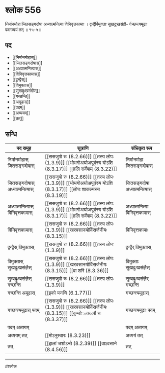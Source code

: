 # श्लोक 556

निर्मानमोहा जितसङ्गदोषा
अध्यात्मनित्या विनिवृत्तकामाः ।
द्वन्द्वैर्विमुक्ताः सुखदुःखसंज्ञै-
र्गच्छन्त्यमूढाः पदमव्ययं तत् ॥ १५-५॥


## पद 

- [[निर्मानमोहास्]]
- [[जितसङ्गदोषास्]]
- [[अध्यात्मनित्यास्]]
- [[विनिवृत्तकामास्]]
- [[द्वन्द्वैस्]]
- [[विमुक्तास्]]
- [[सुखदुःखसंज्ञैस्]]
- [[गच्छन्ति]]
- [[अमूढास्]]
- [[पदम्]]
- [[अव्ययम्]]
- [[तत्]]

## सन्धि

| पद समूह | सूत्राणि | संधिकृत रूप |
| ----- | ----- | ----- |
| निर्मानमोहास् जितसङ्गदोषास् |  [[ससजुषो रुः (8.2.66)]] [[तस्य लोपः (1.3.9)]] [[भोभगोअघोअपूर्वस्य योऽशि (8.3.17)]] [[हलि सर्वेषाम् (8.3.22)]] | निर्मानमोहा जितसङ्गदोषास् |
| जितसङ्गदोषास् अध्यात्मनित्यास् |  [[ससजुषो रुः (8.2.66)]] [[तस्य लोपः (1.3.9)]] [[भोभगोअघोअपूर्वस्य योऽशि (8.3.17)]] [[लोपः शाकल्यस्य (8.3.19)]] | जितसङ्गदोषा अध्यात्मनित्यास् |
| अध्यात्मनित्यास् विनिवृत्तकामास् |  [[ससजुषो रुः (8.2.66)]] [[तस्य लोपः (1.3.9)]] [[भोभगोअघोअपूर्वस्य योऽशि (8.3.17)]] [[हलि सर्वेषाम् (8.3.22)]] | अध्यात्मनित्या विनिवृत्तकामास् |
| विनिवृत्तकामास् |  [[ससजुषो रुः (8.2.66)]] [[तस्य लोपः (1.3.9)]] [[खरवसानयोर्विसर्जनीयः (8.3.15)]] | विनिवृत्तकामाः |
| द्वन्द्वैस् विमुक्तास् |  [[ससजुषो रुः (8.2.66)]] [[तस्य लोपः (1.3.9)]] | द्वन्द्वैर् विमुक्तास् |
| विमुक्तास् सुखदुःखसंज्ञैस् |  [[ससजुषो रुः (8.2.66)]] [[तस्य लोपः (1.3.9)]] [[खरवसानयोर्विसर्जनीयः (8.3.15)]] [[वा शरि (8.3.36)]] | विमुक्ताः सुखदुःखसंज्ञैस् |
| सुखदुःखसंज्ञैस् गच्छन्ति |  [[ससजुषो रुः (8.2.66)]] [[तस्य लोपः (1.3.9)]] | सुखदुःखसंज्ञैर् गच्छन्ति |
| गच्छन्ति अमूढास् |  [[इको यणचि (6.1.77)]] | गच्छन्त्यमूढास् |
| गच्छन्त्यमूढास् पदम् |  [[ससजुषो रुः (8.2.66)]] [[तस्य लोपः (1.3.9)]] [[खरवसानयोर्विसर्जनीयः (8.3.15)]] [[कुप्वोः ≍क≍पौ च (8.3.37)]] | गच्छन्त्यमूढाः पदम् |
| पदम् अव्ययम् |  | पदम् अव्ययम् |
| अव्ययम् तत् |  [[मोऽनुस्वारः (8.3.23)]] | अव्ययं तत् |
| तत् |  [[झलां जशोऽन्ते (8.2.39)]] [[वाऽवसाने (8.4.56)]] | तत् |


---

#श्लोक